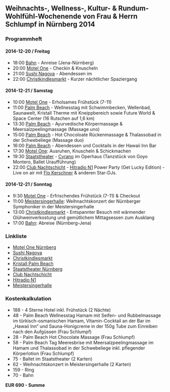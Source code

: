 
## Weihnachts-, Wellness-, Kultur- & Rundum-Wohlfühl-Wochenende von Frau & Herrn Schlumpf in Nürnberg 2014

### Programmheft

#### 2014-12-20 / Freitag

- 18:00 [Bahn](http://www.bahn.de/) - Anreise (Jena-Nürnberg)
- 20:00 [Motel One](http://www.motel-one.com/de/hotels/nuernberg/hotel-nuernberg-city/) - Checkin & Knuscheln
- 21:00 [Sushi Nagoya](http://www.sushi-nagoya.com/) - Abendessen im 
- 22:00 [Christkindlesmarkt](http://www.christkindlesmarkt.de) - Kurzer nächtlicher Spaziergang

#### 2014-12-21 / Samstag

- 10:00 [Motel One](http://www.motel-one.com/de/hotels/nuernberg/hotel-nuernberg-city/) - Erholsames Frühstück (7-11)
- 11:00 [Palm Beach](http://www.palm-beach.de/) - Wellnesstag mit Schwimmbecken, Wellenbad, Saunawelt, Kristall Therme mit Kneippbereich sowie Future World & Space Center (16 Rutschen auf 1,6 km)
- 13:30 [Palm Beach](http://www.palm-beach.de/) - Ayurvedische Körpermassage & Meersalzpeelingmassage (Massage uno)
- 15:00 [Palm Beach](http://www.palm-beach.de/) - Hot Chocoloate Rückenmassage & Thalassobad in der Schwebeliege (Massage duo)
- 16:00 [Palm Beach](http://www.palm-beach.de/) - Abendessen und Cocktails in der Hawaii Inn Bar
- 17:30 [Motel One](http://www.motel-one.com/de/hotels/nuernberg/hotel-nuernberg-city/): Ausruhen, Knuscheln & Schickmachen
- 19:30 [Staatstheater](http://www.staatstheater-nuernberg.de/) - [Cyrano](http://www.staatstheater-nuernberg.de/index.php?page=ballett,veranstaltung,cyrano_ua_,87858) im Operhaus (Tanzstück von Goyo Montero, Ballet Uraufführung) 
- 22:00 [Club Nachtschicht](http://www.nachtschicht-nuernberg.de/) - [Hitradio N1](http://www.hitradion1.de/index.php) Power Party (Get Lucky Edition) - Live on air mit [Flo Kerschner](https://www.facebook.com/flokerschnershow) & anderen Star-DJs. 

#### 2014-12-21 / Sonntag

- 9:30 [Motel One](http://www.motel-one.com/de/hotels/nuernberg/hotel-nuernberg-city/) - Erfrischendes Frühstück (7-11) & Checkout
- 11:00 [Meistersingerhalle](http://www.meistersingerhalle.nuernberg.de): Weihnachtskonzert der Nürnberger Symphoniker in der Meistersingerhalle
- 13:00 [Christkindlesmarkt](http://www.christkindlesmarkt.de) - Entspannter Besuch mit wärmender Glühweinverkostung und gemütlichem Mittagsessen zum Ausklang
- 17:00 [Bahn](http://www.bahn.de/): Abreise (Nürnberg-Jena)

### Linkliste

- [Motel One Nürnberg](http://www.motel-one.com/de/hotels/nuernberg/hotel-nuernberg-city/)
- [Sushi Nagoya](http://www.sushi-nagoya.com/)
- [Christkindlesmarkt](http://www.christkindlesmarkt.de)
- [Kristall Palm Beach](http://www.palm-beach.de/)
- [Staatstheater Nürnberg](http://www.staatstheater-nuernberg.de/)
- [Club Nachtschicht](http://www.nachtschicht-nuernberg.de/)
- [Hitradio N1](http://www.hitradion1.de/index.php)
- [Meistersingerhalle](http://www.meistersingerhalle.nuernberg.de)

### Kostenkalkulation

- 188 - 4 Sterne Hotel inkl. Frühstück (2 Nächte)
- 48 - Palm Beach Wellnesstag Hamam mit Seifen- und Rubbelmassage im türkisch-osmanischen Hamam, Vitamin-Cocktail an der Bar im „Hawaii Inn“ und Sauna-Honigcreme in der 150g Tube zum Einreiben nach den Aufgüssen (Frau Schlumpf)
- 28 - Palm Beach Hot Chocolate Massage (Frau Schlumpf)
- 58 - Palm Beach Tag Meeresbrise mit Meersalzpeelingmassage im Hamam und Thalassobad in der Schwebeliege inkl. pflegender Körperlotion (Frau Schlumpf)
- 75 - Ballet im Staatstheater (2 Karten)
- 62 - Weihnachtskonzert in Meistersingerhalle (2 Karten)
- 159 - Ring
- 70 - Bahn 

**EUR 690 - Summe**